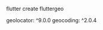flutter create fluttergeo

geolocator: ^9.0.0 
geocoding: ^2.0.4

<uses-permission android:name="android.permission.ACCESS_FINE_LOCATION" />
<uses-permission android:name="android.permission.ACCESS_COARSE_LOCATION" />